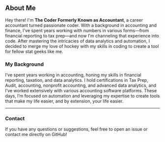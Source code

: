 ## About Me
Hey there! I'm **The Coder Formerly Known as Accountant**, a career accountant turned passionate coder. With a background in accounting and finance, I've spent years working with numbers in various forms—from financial reporting to tax prep—and now I'm channeling that experience into code. After mastering the intricacies of data analytics and automation, I decided to merge my love of hockey with my skills in coding to create a tool for fellow stat geeks like me.

### My Background
I’ve spent years working in accounting, honing my skills in financial reporting, taxation, and data analytics. I hold certifications in Tax Prep, Audit, accounting, nonprofit accounting, and advanced data analytics, and I’ve worked extensively with various accounting software platforms. These days, I’m focused on automation and leveraging my expertise to create tools that make my life easier, and by extension, your life easier.

---

### Contact
If you have any questions or suggestions, feel free to open an issue or contact me directly on GitHub!


<!---
Ddanielga78/Ddanielga78 is a ✨ special ✨ repository because its `README.md` (this file) appears on your GitHub profile.
You can click the Preview link to take a look at your changes.
--->
